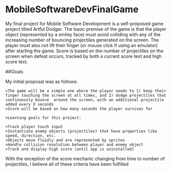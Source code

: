 # MobileSoftwareDevFinalGame

My final project for Mobile Software Development is a self-proposed game project titled Artful Dodger. 
The basic premise of the game is that the player object (represented by a smiley face) must avoid colliding with any of the increasing number of bouncing projectiles generated on the screen. The player must also not lift their finger (or mouse click if using an emulator) after starting the game. Score is based on the number of projectiles on the screen when defeat occurs, tracked by both a current score text and high score text.

##Goals

My initial proposal was as follows:
    
    >The game will be a simple one where the player needs to 1) keep their finger touching the screen at all times, and 2) dodge projectiles that continuously bounce  around the screen, with an additional projectile added every X seconds
    >Score will be based on how many seconds the player survives for

    >Learning goals for this project:

    >Track player touch input
    >Instantiate enemy objects (projectiles) that have properties like speed, direction, etc.
    >Objects move fluidly and are represented by sprites
    >Handle collision resolution between player and enemy object
    >Track and display high score (until app is uninstalled)
    
With the exception of the score mechanic changing from time to number of projectiles, I believe all of these criteria have been fulfilled

